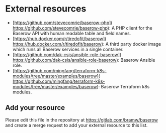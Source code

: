 # External resources

* [https://github.com/stevecomrie/baserow-php](
  https://github.com/stevecomrie/baserow-php): A PHP client for the Baserow API with
  human readable table and field names.
* [https://hub.docker.com/r/tiredofit/baserow](
  https://hub.docker.com/r/tiredofit/baserow): A third party docker image which runs
  all Baserow services in a single container.
* [https://github.com/dak-csis/ansible-role-baserow](
  https://github.com/dak-csis/ansible-role-baserow): Baserow Ansible role.
* [https://github.com/mingfang/terraform-k8s-modules/tree/master/examples/baserow](
  https://github.com/mingfang/terraform-k8s-modules/tree/master/examples/baserow):
  Baserow Terraform k8s modules.

## Add your resource

Please edit this file in the repository at https://gitlab.com/bramw/baserow and create
a merge request to add your external resource to this list.
